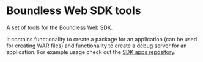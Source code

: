 # Boundless Web SDK tools

A set of tools for the [Boundless Web SDK](https://github.com/boundlessgeo/sdk).

It contains functionality to create a package for an application (can be used for creating WAR files) and functionality to create a debug server for an application.
For example usage check out the [SDK apps repository](https://github.com/boundlessgeo/sdk-apps).
